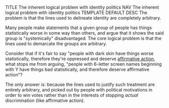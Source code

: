 TITLE The inherent logical problem with identity politics
NAV The inherent logical problem with identity politics
TEMPLATE DEFAULT
DESC The problem is that the lines used to delineate identity are completely arbitrary.

Many people make statements that a given group of people has things statistically worse in some way than others, and argue that it shows the said group is "systemically" disadvantaged. The core logical problem is that the lines used to demarcate the groups are arbitrary.

Consider that if it's fair to say "people with dark skin have things worse statistically, therefore they're oppressed and deserve <a rel="nofollow" href="https://en.wikipedia.org/wiki/Affirmative_action">affirmative action</a>, what stops me from arguing, "people with 6-letter screen names beginning with Y have things bad statistically, and therefore deserve affirmative action"?

The only answer is: because the lines used to justify such treatment are entirely arbitrary, and picked out by people with political motivations in order to win votes rather than in the interests of stopping *actual* discrimination (like affirmative action).

